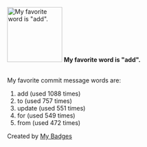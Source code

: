<img src="https://github.com/my-badges/my-badges/blob/master/src/all-badges/favorite-word/favorite-word.png?raw=true" alt="My favorite word is &quot;add&quot;." title="My favorite word is &quot;add&quot;." width="128">
<strong>My favorite word is &quot;add&quot;.</strong>
<br><br>

My favorite commit message words are:

1. add (used 1088 times)
2. to (used 757 times)
3. update (used 551 times)
4. for (used 549 times)
5. from (used 472 times)


Created by <a href="https://github.com/my-badges/my-badges">My Badges</a>